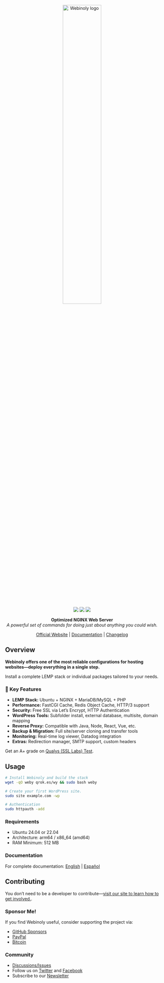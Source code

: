 <div align="center">
 	<p><a href="https://webinoly.com/">
		<picture>
		  <source media="(prefers-color-scheme: dark)" srcset="https://cdn.qrokes.com/wp-content/uploads/sites/4/2025/06/Webinoly_Logo_Dark_Transparent.png">
		  <source media="(prefers-color-scheme: light)" srcset="https://cdn.qrokes.com/wp-content/uploads/sites/4/2025/06/Webinoly_Logo_Light_Transparent.png">
		  <img width="50%" alt="Webinoly logo" src="https://cdn.qrokes.com/wp-content/uploads/sites/4/2025/06/Webinoly_Logo_Light_Transparent.png">
		</picture>
	</a></p>
 	<p>
		<img src="https://img.shields.io/badge/build-passing-brightgreen.svg" />
        <img src="https://img.shields.io/github/license/QROkes/webinoly" />
        <img src="https://img.shields.io/github/v/release/QROkes/webinoly?color=orange" />
	</p>
    <p><b>Optimized NGINX Web Server</b></br>
    <i>A powerful set of commands for doing just about anything you could wish.</i></p>
    <p><a href="https://webinoly.com/">Official Website</a> | <a href="https://webinoly.com/documentation/">Documentation</a> | <a href="https://github.com/QROkes/webinoly/releases">Changelog</a></p>
</div>

## Overview
**Webinoly offers one of the most reliable configurations for hosting websites—deploy everything in a single step.**

Install a complete LEMP stack or individual packages tailored to your needs.

### 🚀 Key Features
- **LEMP Stack:** Ubuntu + NGINX + MariaDB/MySQL + PHP
- **Performance:** FastCGI Cache, Redis Object Cache, HTTP/3 support
- **Security:** Free SSL via Let’s Encrypt, HTTP Authentication
- **WordPress Tools:** Subfolder install, external database, multisite, domain mapping
- **Reverse Proxy:** Compatible with Java, Node, React, Vue, etc.
- **Backup & Migration:** Full site/server cloning and transfer tools
- **Monitoring:** Real-time log viewer, Datadog integration
- **Extras:** Redirection manager, SMTP support, custom headers

Get an A+ grade on [Qualys (SSL Labs) Test](https://www.ssllabs.com/ssltest/).


## Usage

```bash
# Install Webinoly and build the stack
wget -qO weby qrok.es/wy && sudo bash weby

# Create your first WordPress site.
sudo site example.com -wp

# Authentication
sudo httpauth -add
```

### Requirements
* Ubuntu 24.04 or 22.04
* Architecture: arm64 / x86_64 (amd64)
* RAM Minimum: 512 MB


### Documentation
For complete documentation: [English](https://webinoly.com/documentation/) | [Español](https://webinoly.com/es/documentacion/)


## Contributing
You don’t need to be a developer to contribute—[visit our site to learn how to get involved.](https://webinoly.com/contribute/).

### Sponsor Me!
If you find Webinoly useful, consider supporting the project via:

- [GitHub Sponsors](https://github.com/sponsors/QROkes)
- [PayPal](https://www.paypal.me/qrokes)
- [Bitcoin](https://www.blockchain.com/en/btc/address/1E3Ybo5UcvaAr1MoK4nBnMRFFY9aEMiku3)

### Community
- [Discussions/Issues](https://webinoly.com/premium/)
- Follow us on [Twitter](https://x.com/Webinoly) and [Facebook](https://www.facebook.com/Webinoly/)
- Subscribe to our [Newsletter](https://webinoly.com/newsletter/)
